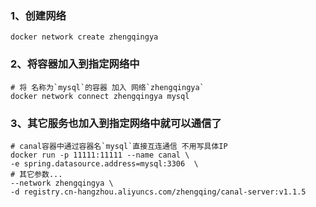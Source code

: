 ### 1、创建网络

```shell
docker network create zhengqingya
```


### 2、将容器加入到指定网络中

```shell
# 将 名称为`mysql`的容器 加入 网络`zhengqingya`
docker network connect zhengqingya mysql
```

### 3、其它服务也加入到指定网络中就可以通信了

```shell
# canal容器中通过容器名`mysql`直接互连通信 不用写具体IP
docker run -p 11111:11111 --name canal \
-e spring.datasource.address=mysql:3306  \
# 其它参数... 
--network zhengqingya \
-d registry.cn-hangzhou.aliyuncs.com/zhengqing/canal-server:v1.1.5
```
